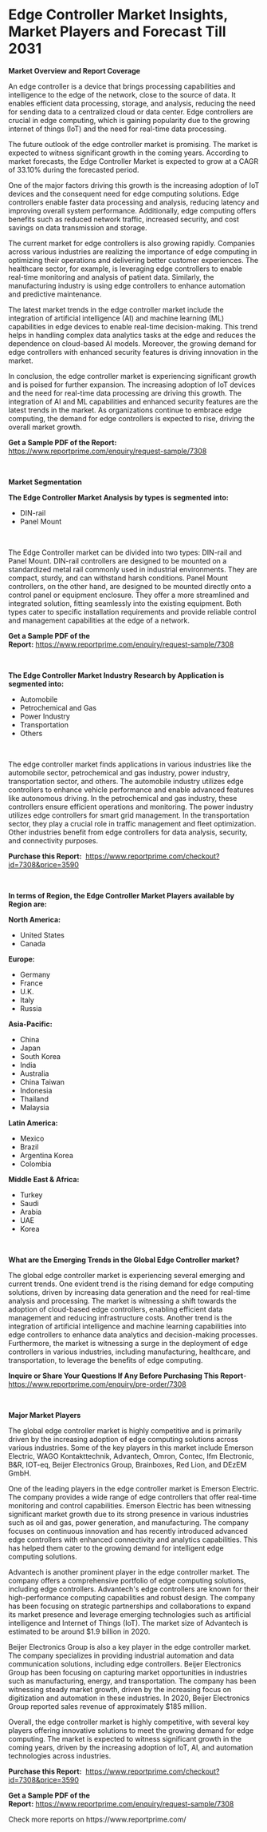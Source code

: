 <p><h1>Edge Controller Market Insights, Market Players and Forecast Till 2031</h1></p><p><strong>Market Overview and Report Coverage</strong></p>
<p><p>An edge controller is a device that brings processing capabilities and intelligence to the edge of the network, close to the source of data. It enables efficient data processing, storage, and analysis, reducing the need for sending data to a centralized cloud or data center. Edge controllers are crucial in edge computing, which is gaining popularity due to the growing internet of things (IoT) and the need for real-time data processing.</p><p>The future outlook of the edge controller market is promising. The market is expected to witness significant growth in the coming years. According to market forecasts, the Edge Controller Market is expected to grow at a CAGR of 33.10% during the forecasted period. </p><p>One of the major factors driving this growth is the increasing adoption of IoT devices and the consequent need for edge computing solutions. Edge controllers enable faster data processing and analysis, reducing latency and improving overall system performance. Additionally, edge computing offers benefits such as reduced network traffic, increased security, and cost savings on data transmission and storage.</p><p>The current market for edge controllers is also growing rapidly. Companies across various industries are realizing the importance of edge computing in optimizing their operations and delivering better customer experiences. The healthcare sector, for example, is leveraging edge controllers to enable real-time monitoring and analysis of patient data. Similarly, the manufacturing industry is using edge controllers to enhance automation and predictive maintenance.</p><p>The latest market trends in the edge controller market include the integration of artificial intelligence (AI) and machine learning (ML) capabilities in edge devices to enable real-time decision-making. This trend helps in handling complex data analytics tasks at the edge and reduces the dependence on cloud-based AI models. Moreover, the growing demand for edge controllers with enhanced security features is driving innovation in the market.</p><p>In conclusion, the edge controller market is experiencing significant growth and is poised for further expansion. The increasing adoption of IoT devices and the need for real-time data processing are driving this growth. The integration of AI and ML capabilities and enhanced security features are the latest trends in the market. As organizations continue to embrace edge computing, the demand for edge controllers is expected to rise, driving the overall market growth.</p></p>
<p><strong>Get a Sample PDF of the Report:</strong> <a href="https://www.reportprime.com/enquiry/request-sample/7308">https://www.reportprime.com/enquiry/request-sample/7308</a></p>
<p>&nbsp;</p>
<p><strong>Market Segmentation</strong></p>
<p><strong>The Edge Controller Market Analysis by types is segmented into:</strong></p>
<p><ul><li>DIN-rail</li><li>Panel Mount</li></ul></p>
<p>&nbsp;</p>
<p><p>The Edge Controller market can be divided into two types: DIN-rail and Panel Mount. DIN-rail controllers are designed to be mounted on a standardized metal rail commonly used in industrial environments. They are compact, sturdy, and can withstand harsh conditions. Panel Mount controllers, on the other hand, are designed to be mounted directly onto a control panel or equipment enclosure. They offer a more streamlined and integrated solution, fitting seamlessly into the existing equipment. Both types cater to specific installation requirements and provide reliable control and management capabilities at the edge of a network.</p></p>
<p><strong>Get a Sample PDF of the Report:</strong>&nbsp;<a href="https://www.reportprime.com/enquiry/request-sample/7308">https://www.reportprime.com/enquiry/request-sample/7308</a></p>
<p>&nbsp;</p>
<p><strong>The Edge Controller Market Industry Research by Application is segmented into:</strong></p>
<p><ul><li>Automobile</li><li>Petrochemical and Gas</li><li>Power Industry</li><li>Transportation</li><li>Others</li></ul></p>
<p>&nbsp;</p>
<p><p>The edge controller market finds applications in various industries like the automobile sector, petrochemical and gas industry, power industry, transportation sector, and others. The automobile industry utilizes edge controllers to enhance vehicle performance and enable advanced features like autonomous driving. In the petrochemical and gas industry, these controllers ensure efficient operations and monitoring. The power industry utilizes edge controllers for smart grid management. In the transportation sector, they play a crucial role in traffic management and fleet optimization. Other industries benefit from edge controllers for data analysis, security, and connectivity purposes.</p></p>
<p><strong>Purchase this Report:</strong>&nbsp; <a href="https://www.reportprime.com/checkout?id=7308&price=3590">https://www.reportprime.com/checkout?id=7308&price=3590</a></p>
<p>&nbsp;</p>
<p><strong>In terms of Region, the Edge Controller Market Players available by Region are:</strong></p>
<p>
    <p> <strong> North America: </strong>
        <ul>
            <li>United States</li>
            <li>Canada</li>
        </ul>
        </p> 
    <p> <strong> Europe: </strong>
        <ul>
            <li>Germany</li>
            <li>France</li>
            <li>U.K.</li>
            <li>Italy</li>
            <li>Russia</li>
        </ul>
        </p> 
    <p> <strong> Asia-Pacific: </strong>
        <ul>
            <li>China</li>
            <li>Japan</li>
            <li>South Korea</li>
            <li>India</li>
            <li>Australia</li>
            <li>China Taiwan</li>
            <li>Indonesia</li>
            <li>Thailand</li>
            <li>Malaysia</li>
        </ul>
        </p> 
    <p> <strong> Latin America: </strong>
        <ul>
            <li>Mexico</li>
            <li>Brazil</li>
            <li>Argentina Korea</li>
            <li>Colombia</li>
        </ul>
        </p> 
    <p> <strong> Middle East & Africa: </strong>
        <ul>
            <li>Turkey</li>
            <li>Saudi</li>
            <li>Arabia</li>
            <li>UAE</li>
            <li>Korea</li>
        </ul>
    </p>
    </p>
<p>&nbsp;</p>
<p><strong>What are the Emerging Trends in the Global Edge Controller market?</strong></p>
<p><p>The global edge controller market is experiencing several emerging and current trends. One evident trend is the rising demand for edge computing solutions, driven by increasing data generation and the need for real-time analysis and processing. The market is witnessing a shift towards the adoption of cloud-based edge controllers, enabling efficient data management and reducing infrastructure costs. Another trend is the integration of artificial intelligence and machine learning capabilities into edge controllers to enhance data analytics and decision-making processes. Furthermore, the market is witnessing a surge in the deployment of edge controllers in various industries, including manufacturing, healthcare, and transportation, to leverage the benefits of edge computing.</p></p>
<p><strong>Inquire or Share Your Questions If Any Before Purchasing This Report</strong>- <a href="https://www.reportprime.com/enquiry/pre-order/7308">https://www.reportprime.com/enquiry/pre-order/7308</a></p>
<p>&nbsp;</p>
<p><strong>Major Market Players</strong></p>
<p><p>The global edge controller market is highly competitive and is primarily driven by the increasing adoption of edge computing solutions across various industries. Some of the key players in this market include Emerson Electric, WAGO Kontakttechnik, Advantech, Omron, Contec, Ifm Electronic, B&R, IOT-eq, Beijer Electronics Group, Brainboxes, Red Lion, and DEzEM GmbH.</p><p>One of the leading players in the edge controller market is Emerson Electric. The company provides a wide range of edge controllers that offer real-time monitoring and control capabilities. Emerson Electric has been witnessing significant market growth due to its strong presence in various industries such as oil and gas, power generation, and manufacturing. The company focuses on continuous innovation and has recently introduced advanced edge controllers with enhanced connectivity and analytics capabilities. This has helped them cater to the growing demand for intelligent edge computing solutions.</p><p>Advantech is another prominent player in the edge controller market. The company offers a comprehensive portfolio of edge computing solutions, including edge controllers. Advantech's edge controllers are known for their high-performance computing capabilities and robust design. The company has been focusing on strategic partnerships and collaborations to expand its market presence and leverage emerging technologies such as artificial intelligence and Internet of Things (IoT). The market size of Advantech is estimated to be around $1.9 billion in 2020.</p><p>Beijer Electronics Group is also a key player in the edge controller market. The company specializes in providing industrial automation and data communication solutions, including edge controllers. Beijer Electronics Group has been focusing on capturing market opportunities in industries such as manufacturing, energy, and transportation. The company has been witnessing steady market growth, driven by the increasing focus on digitization and automation in these industries. In 2020, Beijer Electronics Group reported sales revenue of approximately $185 million.</p><p>Overall, the edge controller market is highly competitive, with several key players offering innovative solutions to meet the growing demand for edge computing. The market is expected to witness significant growth in the coming years, driven by the increasing adoption of IoT, AI, and automation technologies across industries.</p></p>
<p><strong>Purchase this Report:</strong>&nbsp;&nbsp;<a href="https://www.reportprime.com/checkout?id=7308&price=3590">https://www.reportprime.com/checkout?id=7308&price=3590</a></p>
<p></p>
<p><strong>Get a Sample PDF of the Report:</strong>&nbsp;<a href="https://www.reportprime.com/enquiry/request-sample/7308">https://www.reportprime.com/enquiry/request-sample/7308</a></p>
<p>Check more reports on https://www.reportprime.com/</p>